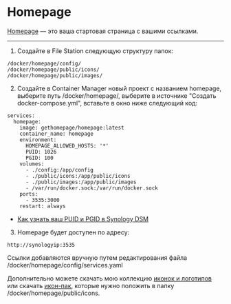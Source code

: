 # Homepage

[Homepage](https://github.com/gethomepage/homepage) — это ваша стартовая страница с вашими ссылками.

---

1. Создайте в File Station следующую структуру папок:

```
/docker/homepage/config/
/docker/homepage/public/icons/
/docker/homepage/public/images/
```

2. Создайте в Container Manager новый проект с названием homepage, выберите путь /docker/homepage/, выберите в источнике "Создать docker-compose.yml", вставьте в окно ниже следующий код:

```
services:
  homepage:
    image: gethomepage/homepage:latest
    container_name: homepage
    environment:
      HOMEPAGE_ALLOWED_HOSTS: '*'
      PUID: 1026
      PGID: 100
    volumes:
      - ./config:/app/config
      - ./public/icons:/app/public/icons
      - ./public/images:/app/public/images
      - /var/run/docker.sock:/var/run/docker.sock
    ports:
      - 3535:3000
    restart: always
```

* [Как узнать ваш PUID и PGID в Synology DSM](https://github.com/avenom/synology-docker-compose#puid)

3. Homepage будет доступен по адресу:

```
http://synologyip:3535
```

Ссылки добавляются вручную путем редактирования файла /docker/homepage/config/services.yaml

Дополнительно можете скачать мою коллекцию [иконок и логотипов](https://github.com/avenom/synology-docker-compose/tree/main/icons) или скачать [икон-пак](https://github.com/NX211/homer-icons), которые нужно положить в папку /docker/homepage/public/icons.
